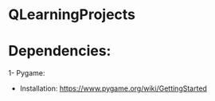 # QLearningProjects
# Dependencies:
1- Pygame:
 * Installation: https://www.pygame.org/wiki/GettingStarted
